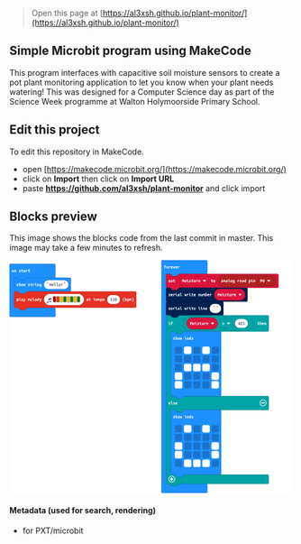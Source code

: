 
> Open this page at [https://al3xsh.github.io/plant-monitor/](https://al3xsh.github.io/plant-monitor/)

## Simple Microbit program using MakeCode

This program interfaces with capacitive soil moisture sensors to create a pot plant monitoring application to let you know when your plant needs watering! This was designed for a Computer Science day as part of the Science Week programme at Walton Holymoorside Primary School.

## Edit this project

To edit this repository in MakeCode.

* open [https://makecode.microbit.org/](https://makecode.microbit.org/)
* click on **Import** then click on **Import URL**
* paste **https://github.com/al3xsh/plant-monitor** and click import

## Blocks preview

This image shows the blocks code from the last commit in master.
This image may take a few minutes to refresh.

![A rendered view of the blocks](https://github.com/al3xsh/plant-monitor/raw/master/.github/makecode/blocks.png)

#### Metadata (used for search, rendering)

* for PXT/microbit
<script src="https://makecode.com/gh-pages-embed.js"></script><script>makeCodeRender("{{ site.makecode.home_url }}", "{{ site.github.owner_name }}/{{ site.github.repository_name }}");</script>
